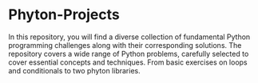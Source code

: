 # Phyton-Projects
In this repository, you will find a diverse collection of fundamental Python programming challenges along with their corresponding solutions. The repository covers a wide range of Python problems, carefully selected to cover essential concepts and techniques. From basic exercises on loops and conditionals to two phyton libraries. 
